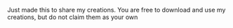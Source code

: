 Just made this to share my creations.
You are free to download and use my creations, but do not claim them as your own
